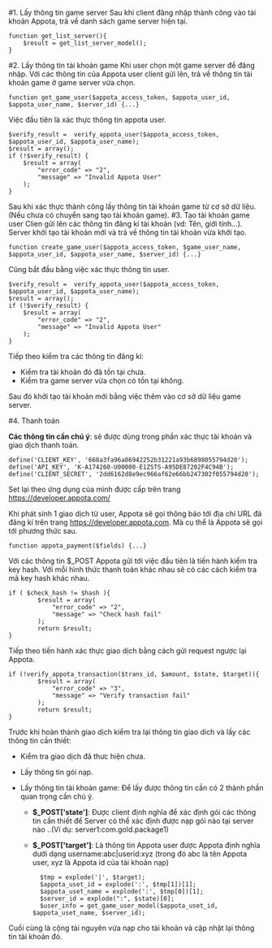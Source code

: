 #1. Lấy thông tin game server
Sau khi client đăng nhập thành công vào tài khoản Appota, trả về danh sách game server hiện tại.

	function get_list_server(){
	    $result = get_list_server_model();
	}
#2. Lấy thông tin tài khoản game
Khi user chọn một game server để đăng nhập. Với các thông tin của Appota user client gửi lên, trả về thông tin tài khoản game ở game server vừa chọn.

	function get_game_user($appota_access_token, $appota_user_id, $appota_user_name, $server_id) {...} 
Việc đầu tiên là xác thực thông tin appota user.

	$verify_result =  verify_appota_user($appota_access_token, $appota_user_id, $appota_user_name);
    $result = array();
    if (!$verify_result) {
        $result = array(
            "error_code" => "2",
            "message" => "Invalid Appota User"
        );
    }
Sau khi xác thực thành công lấy thông tin tài khoản game từ cơ sở dữ liệu. (Nếu chưa có chuyển sang tạo tài khoản game).
#3. Tạo tài khoản game user
Clien gửi lên các thông tin đăng kí tài khoản (vd: Tên, giới tính...). Server khởi tạo tài khoản mới và trả về thông tin tài khoản vừa khởi tạo.

	function create_game_user($appota_access_token, $game_user_name, $appota_user_id, $appota_user_name, $server_id) {...}
Cũng bắt đầu bằng việc xác thực thông tin user.

	$verify_result =  verify_appota_user($appota_access_token, $appota_user_id, $appota_user_name);
    $result = array();
    if (!$verify_result) {
        $result = array(
            "error_code" => "2",
            "message" => "Invalid Appota User"
        );
    }
Tiếp theo kiểm tra các thông tin đăng kí:

- Kiểm tra tài khoản đó đã tồn tại chưa. 
- Kiểm tra game server vừa chọn có tồn tại không.

Sau đó khởi tạo tài khoản mới bằng việc thêm vào cơ sở dữ liệu game server.

#4. Thanh toán

<b>Các thông tin cần chú ý</b>: sẽ được dùng trong phần xác thực tài khoản và giao dịch thanh toán.
	
	define('CLIENT_KEY', '668a3fa96a86942252b31221a93b6898055794d20');
	define('API_KEY', 'K-A174260-U00000-E1ZSTS-A95DE87202F4C94B');
	define('CLIENT_SECRET', '2dd6162d8e9ec966af62e66bb247302f055794d20');
Set lại theo ứng dụng của mình được cấp trên trang https://developer.appota.com/

Khi phát sinh 1 giao dịch từ user, Appota sẽ gọi thông báo tới địa chỉ URL đã đăng kí trên trang https://developer.appota.com. Mà cụ thể là Appota sẽ gọi tới phương thức sau.

	function appota_payment($fields) {...}

Với các thông tin $_POST Appota gửi tới việc đầu tiên là tiến hành kiểm tra key hash. Với mỗi hình thức thanh toán khác nhau sẽ có các cách kiểm tra mã key hash khác nhau.

	if ( $check_hash != $hash ){
            $result = array(
                "error_code" => "2",
                "message" => "Check hash fail"
            );
            return $result;
    }

Tiếp theo tiến hành xác thực giao dịch bằng cách gửi request ngược lại Appota.

	if (!verify_appota_transaction($trans_id, $amount, $state, $target)){
            $result = array(
                "error_code" => "3",
                "message" => "Verify transaction fail"
            );
            return $result;
    } 

Trước khi hoàn thành giao dịch kiểm tra lại thông tin giao dich và lấy các thông tin cần thiết:
 
- Kiểm tra giao dịch đã thưc hiện chưa.
- Lấy thông tin gói nạp.
- Lấy thông tin tài khoản game: Để lấy được thông tin cần có 2 thành phần quan trọng cần chú ý.

	- <b>$_POST['state']</b>: Được client định nghĩa để xác định gói các thông tin cần thiết để Server có thể xác định được nạp gói nào tại server nào ..(Ví dụ: server1:com.gold.package1)
	- <b>$_POST['target']</b>: Là thông tin Appota user được Appota định nghĩa dưới dạng username:abc|userid:xyz (trong đó abc là tên Appota user, xyz là Appota id của tài khoản nạp)
		
			$tmp = explode('|', $target);
	    	$appota_uset_id = explode(':', $tmp[1])[1];
		    $appota_uset_name = explode(':', $tmp[0])[1];
		    $server_id = explode(":", $state)[0];
		    $user_info = get_game_user_model($appota_uset_id, $appota_uset_name, $server_id); 

Cuối cùng là cộng tài nguyên vừa nạp cho tài khoản và cập nhật lại thông tin tài khoản đó.